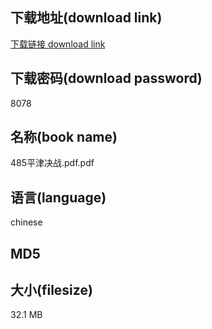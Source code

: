 ## 下载地址(download link)
[下载链接 download link](https://tutu365.netlify.app/?s=485%E5%B9%B3%E6%B4%A5%E5%86%B3%E6%88%98.pdf)

## 下载密码(download password)
8078

## 名称(book name)
485平津决战.pdf.pdf

## 语言(language)
chinese

## MD5


## 大小(filesize)
32.1 MB
